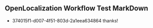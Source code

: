 ## OpenLocalization Workflow Test MarkDown
* 374015f1-d007-4f51-803d-2a1eea634864 thanks!

<!--HONumber=Dec16_HO1-->


